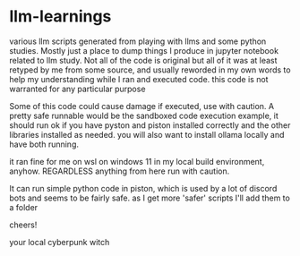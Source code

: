 # llm-learnings
various llm scripts generated from playing with llms and some python studies. Mostly just a place to dump things I produce in jupyter notebook related to llm study. 
Not all of the code is original but all of it was at least retyped by me from some source, and usually reworded in my own words to help my understanding while I 
ran and executed code.
this code is not warranted for any particular purpose

Some of this code could cause damage if executed, use with caution.
A pretty safe runnable would be the sandboxed code execution example, it should run ok if you have
pyston and piston installed correctly and the other libraries installed as needed. you will also want to install ollama locally and have both running.

it ran fine for me on wsl on windows 11 in my local build environment, anyhow. REGARDLESS anything from here run with caution.

It can run simple python code in piston, which is used by a lot of discord bots and seems to be fairly safe. as I get more 'safer' scripts I'll add them to a folder

cheers! 

your local cyberpunk witch


